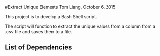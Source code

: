 #Extract Unique Elements
Tom Liang, October 6, 2015

This project is to develop a Bash Shell script.

The script will function to extract the unique values from a column from a .csv file and saves them to a file.

## List of  Dependencies
